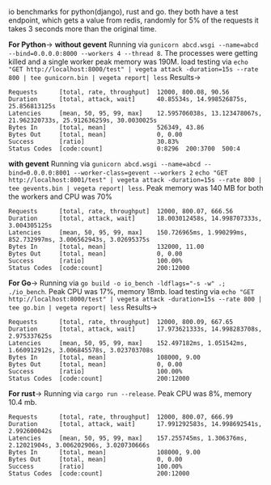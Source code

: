 io benchmarks for python(django), rust and go. they both have a test endpoint, which gets a value from redis, randomly for 5% of the requests it takes 3 seconds more than the original time.

**For Python**->
**without gevent**
Running via `gunicorn abcd.wsgi --name=abcd --bind=0.0.0.0:8000 --workers 4 --thread 8`. The processes were getting killed and a single worker peak memory was 190M.
load testing via
`echo "GET http://localhost:8000/test" | vegeta attack -duration=15s --rate 800 | tee gunicorn.bin | vegeta report| less`
Results->
```
Requests      [total, rate, throughput]  12000, 800.08, 90.56
Duration      [total, attack, wait]      40.85534s, 14.998526875s, 25.856813125s
Latencies     [mean, 50, 95, 99, max]    12.595706038s, 13.123478067s, 21.962320733s, 25.912636259s, 30.0030025s
Bytes In      [total, mean]              526349, 43.86
Bytes Out     [total, mean]              0, 0.00
Success       [ratio]                    30.83%
Status Codes  [code:count]               0:8296  200:3700  500:4 
```

**with gevent**
Running via `gunicorn abcd.wsgi --name=abcd --bind=0.0.0.0:8001 --worker-class=gevent --workers 2`
`echo "GET http://localhost:8001/test" | vegeta attack -duration=15s --rate 800 | tee gevents.bin | vegeta report| less`. Peak memory was 140 MB for both the workers and CPU was 70%
```
Requests      [total, rate, throughput]  12000, 800.07, 666.56
Duration      [total, attack, wait]      18.003012458s, 14.998707333s, 3.004305125s
Latencies     [mean, 50, 95, 99, max]    150.726965ms, 1.990299ms, 852.732997ms, 3.006562943s, 3.02695375s
Bytes In      [total, mean]              132000, 11.00
Bytes Out     [total, mean]              0, 0.00
Success       [ratio]                    100.00%
Status Codes  [code:count]               200:12000 
```

**For Go**->
Running via `go build -o io_bench -ldflags="-s -w" .; ./io_bench`. Peak CPU was 17%, memory 18mb.
load testing via
`echo "GET http://localhost:8000/test" | vegeta attack -duration=15s --rate 800 | tee go.bin | vegeta report| less`
Results->
```
Requests      [total, rate, throughput]  12000, 800.09, 667.65
Duration      [total, attack, wait]      17.973621333s, 14.998283708s, 2.975337625s
Latencies     [mean, 50, 95, 99, max]    152.497182ms, 1.051542ms, 1.660912912s, 3.006845578s, 3.023703708s
Bytes In      [total, mean]              108000, 9.00
Bytes Out     [total, mean]              0, 0.00
Success       [ratio]                    100.00%
Status Codes  [code:count]               200:12000 
```

**For rust**->
Running via `cargo run --release`. Peak CPU was 8%, memory 10.4 mb.
```
Requests      [total, rate, throughput]  12000, 800.07, 666.99
Duration      [total, attack, wait]      17.991292583s, 14.998692541s, 2.992600042s
Latencies     [mean, 50, 95, 99, max]    157.255745ms, 1.306376ms, 2.12021904s, 3.006202906s, 3.020730666s
Bytes In      [total, mean]              108000, 9.00
Bytes Out     [total, mean]              0, 0.00
Success       [ratio]                    100.00%
Status Codes  [code:count]               200:12000
```